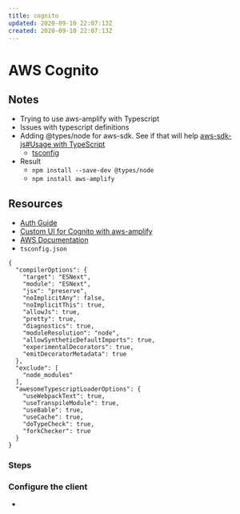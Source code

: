 ```yaml
---
title: cognito
updated: 2020-09-10 22:07:13Z
created: 2020-09-10 22:07:13Z
---
```


# AWS Cognito

## Notes
* Trying to use aws-amplify with Typescript
* Issues with typescript definitions
* Adding @types/node for aws-sdk. See if that will help [aws-sdk-js#Usage with TypeScript](https://github.com/aws/aws-sdk-js)
  * [tsconfig](https://github.com/aws/aws-sdk-js/blob/master/ts/tsconfig.json)
* Result
  * `npm install --save-dev @types/node`
  * `npm install aws-amplify`

## Resources
* [Auth Guide](https://aws.github.io/aws-amplify/media/authentication_guide.html)
* [Custom UI for Cognito with aws-amplify](https://shellmonger.com/2018/01/17/building-a-custom-ui-for-amazon-cognito-with-aws-amplify/)
* [AWS Documentation](https://aws.github.io/aws-amplify/)
* `tsconfig.json`
```
{
  "compilerOptions": {
    "target": "ESNext",
    "module": "ESNext",
    "jsx": "preserve",
    "noImplicitAny": false,
    "noImplicitThis": true,
    "allowJs": true,
    "pretty": true,
    "diagnostics": true,
    "moduleResolution": "node",
    "allowSyntheticDefaultImports": true,
    "experimentalDecorators": true,
    "emitDecoratorMetadata": true
  },
  "exclude": [
    "node_modules"
  ],
  "awesomeTypescriptLoaderOptions": {
    "useWebpackText": true,
    "useTranspileModule": true,
    "useBable": true,
    "useCache": true,
    "doTypeCheck": true,
    "forkChecker": true
  }
}
```

### Steps
### Configure the client
* 
